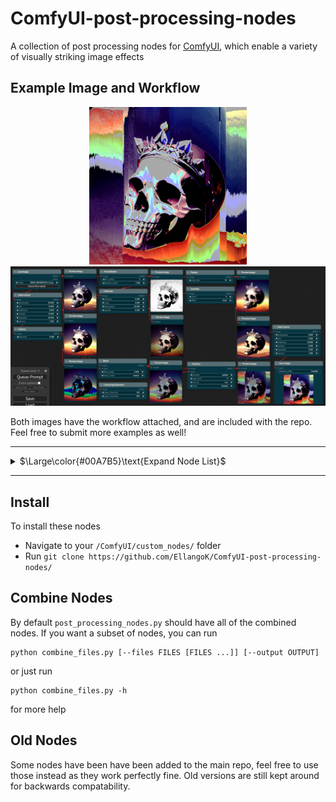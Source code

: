 #  ComfyUI-post-processing-nodes

A collection of post processing nodes for [ComfyUI](https://github.com/comfyanonymous/ComfyUI), which enable a variety of visually striking image effects 

## Example Image and Workflow

<p align="center">
  <img src="examples/workflow_output.png" width="50%" />
  <img src="examples/example_workflow.png"/>
</p>

Both images have the workflow attached, and are included with the repo. Feel free to submit more examples as well!

---

<details>
	<summary>$\Large\color{#00A7B5}\text{Expand Node List}$</summary>

<br/>

 - ArithmeticBlend: Blends two images using arithmetic operations like addition, subtraction, and difference.
 - Blend: Blends two images together with a variety of different modes
 - Blur: Applies a Gaussian blur to the input image, softening the details
 - CannyEdgeDetection: Applies Canny edge detection to the input image
 - Chromatic Aberration: Shifts the color channels in an image, creating a glitch aesthetic
 - $\color{#00A7B5}\textbf{ColorCorrect:}$ Adjusts the color balance, temperature, hue, brightness, contrast, saturation, and gamma of an image
 - Dissolve: Creates a grainy blend of two images using random pixels based on a dissolve factor.
 - DodgeAndBurn: Adjusts image brightness using dodge and burn effects based on a mask and intensity.
 - FilmGrain: Adds a film grain effect to the image, along with options to control the temperature, and vignetting
 - Glow: Applies a blur with a specified radius and then blends it with the original image. Creates a nice glowing effect.
 - $\color{#00A7B5}\textbf{KuwaharaBlur:}$ Applies an edge preserving blur, creating a more realistic blur than Gaussian.
 - Parabolize: Applies a color transformation effect using a parabolic formula
 - PencilSketch: Converts an image into a hand-drawn pencil sketch style.
 - $\color{#00A7B5}\textbf{PixelSort:}$ Rearranges the pixels in the input image based on their values, and input mask. Creates a cool glitch like effect.
 - Pixelize: Applies a pixelization effect, simulating the reducing of resolution
 - $\color{#00A7B5}\textbf{Quantize:}$ Set and dither the amount of colors in an image from 0-256, reducing color information
 - Sepia: Applies a mellow tone mapping, yielding an archival or vintage appearance
 - Sharpen: Enhances the details in an image by applying a sharpening filter
 - $\color{#00A7B5}\textbf{Solarize:}$ Inverts image colors based on a threshold for a striking, high-contrast effect
 - Vignette: Applies a vignette effect, putting the corners of the image in shadow

$\color{#00A7B5}\textbf{Bolded Color Nodes}$ are my personal favorites, and highly recommended to expirement with

</details>

---

## Install

To install these nodes 

  - Navigate to your `/ComfyUI/custom_nodes/` folder
  - Run `git clone https://github.com/EllangoK/ComfyUI-post-processing-nodes/`

## Combine Nodes

By default `post_processing_nodes.py` should have all of the combined nodes. If you want a subset of nodes, you can run

    python combine_files.py [--files FILES [FILES ...]] [--output OUTPUT]

or just run

    python combine_files.py -h

for more help

## Old Nodes

Some nodes have been have been added to the main repo, feel free to use those instead as they work perfectly fine. Old versions are still kept around for backwards compatability.
